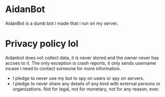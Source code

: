 # AidanBot
AidanBot is a dumb bot i made that i run on my server.

# Privacy policy lol
Aidanbot does not collect data, it is never stored and the owner never has accses to it.
The only exception is crash reports, it only sends username incase i need to contact someone for more information.

- I pledge to never use my bot to spy on users or spy on servers.
- I pledge to never share any details of any kind with external persons or organizations. Not for legal, not for monetary, not for any reason, ever.
